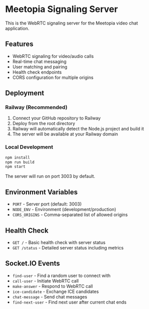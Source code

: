 # Meetopia Signaling Server

This is the WebRTC signaling server for the Meetopia video chat application.

## Features

- WebRTC signaling for video/audio calls
- Real-time chat messaging
- User matching and pairing
- Health check endpoints
- CORS configuration for multiple origins

## Deployment

### Railway (Recommended)

1. Connect your GitHub repository to Railway
2. Deploy from the root directory
3. Railway will automatically detect the Node.js project and build it
4. The server will be available at your Railway domain

### Local Development

```bash
npm install
npm run build
npm start
```

The server will run on port 3003 by default.

## Environment Variables

- `PORT` - Server port (default: 3003)
- `NODE_ENV` - Environment (development/production)
- `CORS_ORIGINS` - Comma-separated list of allowed origins

## Health Check

- `GET /` - Basic health check with server status
- `GET /status` - Detailed server status including metrics

## Socket.IO Events

- `find-user` - Find a random user to connect with
- `call-user` - Initiate WebRTC call
- `make-answer` - Respond to WebRTC call
- `ice-candidate` - Exchange ICE candidates
- `chat-message` - Send chat messages
- `find-next-user` - Find next user after current chat ends 